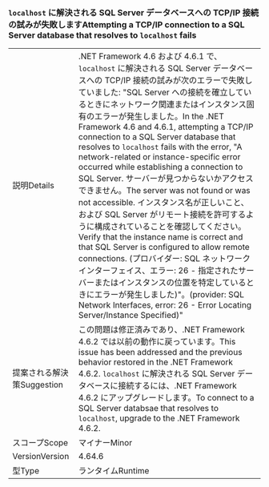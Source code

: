 ### <a name="attempting-a-tcpip-connection-to-a-sql-server-database-that-resolves-to-localhost-fails"></a><span data-ttu-id="f7472-101">`localhost` に解決される SQL Server データベースへの TCP/IP 接続の試みが失敗します</span><span class="sxs-lookup"><span data-stu-id="f7472-101">Attempting a TCP/IP connection to a SQL Server database that resolves to `localhost` fails</span></span>

|   |   |
|---|---|
|<span data-ttu-id="f7472-102">説明</span><span class="sxs-lookup"><span data-stu-id="f7472-102">Details</span></span>|<span data-ttu-id="f7472-103">.NET Framework 4.6 および 4.6.1 で、<code>localhost</code> に解決される SQL Server データベースへの TCP/IP 接続の試みが次のエラーで失敗していました: &quot;SQL Server への接続を確立しているときにネットワーク関連またはインスタンス固有のエラーが発生しました。</span><span class="sxs-lookup"><span data-stu-id="f7472-103">In the .NET Framework 4.6 and 4.6.1, attempting a TCP/IP connection to a SQL Server database that resolves to <code>localhost</code> fails with the error, &quot;A network-related or instance-specific error occurred while establishing a connection to SQL Server.</span></span> <span data-ttu-id="f7472-104">サーバーが見つからないかアクセスできません。</span><span class="sxs-lookup"><span data-stu-id="f7472-104">The server was not found or was not accessible.</span></span> <span data-ttu-id="f7472-105">インスタンス名が正しいこと、および SQL Server がリモート接続を許可するように構成されていることを確認してください。</span><span class="sxs-lookup"><span data-stu-id="f7472-105">Verify that the instance name is correct and that SQL Server is configured to allow remote connections.</span></span> <span data-ttu-id="f7472-106">(プロバイダー: SQL ネットワーク インターフェイス、エラー: 26 - 指定されたサーバーまたはインスタンスの位置を特定しているときにエラーが発生しました)&quot;。</span><span class="sxs-lookup"><span data-stu-id="f7472-106">(provider: SQL Network Interfaces, error: 26 - Error Locating Server/Instance Specified)&quot;</span></span>|
|<span data-ttu-id="f7472-107">提案される解決策</span><span class="sxs-lookup"><span data-stu-id="f7472-107">Suggestion</span></span>|<span data-ttu-id="f7472-108">この問題は修正済みであり、.NET Framework 4.6.2 では以前の動作に戻っています。</span><span class="sxs-lookup"><span data-stu-id="f7472-108">This issue has been addressed and the previous behavior restored in the .NET Framework 4.6.2.</span></span> <span data-ttu-id="f7472-109"><code>localhost</code> に解決される SQL Server データベースに接続するには、.NET Framework 4.6.2 にアップグレードします。</span><span class="sxs-lookup"><span data-stu-id="f7472-109">To connect to a SQL Server databsae that resolves to <code>localhost</code>, upgrade to the .NET Framework 4.6.2.</span></span>|
|<span data-ttu-id="f7472-110">スコープ</span><span class="sxs-lookup"><span data-stu-id="f7472-110">Scope</span></span>|<span data-ttu-id="f7472-111">マイナー</span><span class="sxs-lookup"><span data-stu-id="f7472-111">Minor</span></span>|
|<span data-ttu-id="f7472-112">Version</span><span class="sxs-lookup"><span data-stu-id="f7472-112">Version</span></span>|<span data-ttu-id="f7472-113">4.6</span><span class="sxs-lookup"><span data-stu-id="f7472-113">4.6</span></span>|
|<span data-ttu-id="f7472-114">型</span><span class="sxs-lookup"><span data-stu-id="f7472-114">Type</span></span>|<span data-ttu-id="f7472-115">ランタイム</span><span class="sxs-lookup"><span data-stu-id="f7472-115">Runtime</span></span>|

